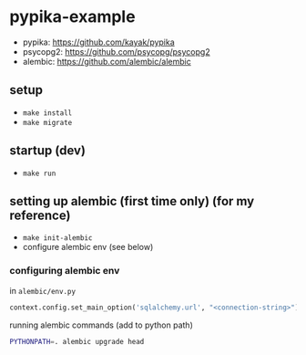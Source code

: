 # pypika-example

- pypika: https://github.com/kayak/pypika
- psycopg2: https://github.com/psycopg/psycopg2
- alembic: https://github.com/alembic/alembic

## setup

- `make install`
- `make migrate`

## startup (dev)

- `make run`

## setting up alembic (first time only) (for my reference)

- `make init-alembic`
- configure alembic env (see below)

### configuring alembic env

in `alembic/env.py`

```py
context.config.set_main_option('sqlalchemy.url', "<connection-string>")
```

running alembic commands (add to python path)

```bash
PYTHONPATH=. alembic upgrade head
```
